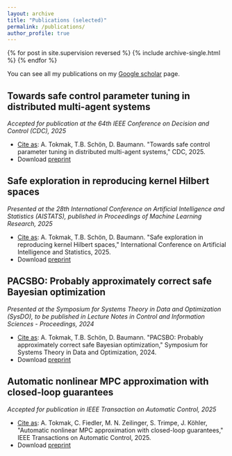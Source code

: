 ```yaml
---
layout: archive
title: "Publications (selected)"
permalink: /publications/
author_profile: true
---
```


{% for post in site.supervision reversed %}
  {% include archive-single.html %}
{% endfor %}


You  can see all my publications on my [Google scholar](https://scholar.google.com/citations?user=ekTgPqIAAAAJ&hl=en) page.

## Towards safe control parameter tuning in distributed multi-agent systems
*Accepted for publication at the 64th IEEE Conference on Decision and Control (CDC), 2025*
- [Cite as](https://scholar.googleusercontent.com/scholar.bib?q=info:7jd2lnaLt88J:scholar.google.com/&output=citation&scisdr=CgIeaaBcEOSM7hXBgZo:AAZF9b8AAAAAaNbHmZrs58NsjG7r0OoVtJ7TO2I&scisig=AAZF9b8AAAAAaNbHmU_lwE__sbrHTAB33_Fv5TU&scisf=4&ct=citation&cd=-1&hl=en): A. Tokmak, T.B. Schön, D. Baumann. "Towards safe control parameter tuning in distributed multi-agent systems," CDC, 2025.
- Download [preprint](https://arxiv.org/pdf/2508.13608)


## Safe exploration in reproducing kernel Hilbert spaces
*Presented at the 28th International Conference on Artificial Intelligence and Statistics (AISTATS), published in Proceedings of Machine Learning Research, 2025*
- [Cite as](https://scholar.googleusercontent.com/scholar.bib?q=info:J8lKBRyXfs8J:scholar.google.com/&output=citation&scisdr=CgIeaaBcEOSM7hXPnlk:AAZF9b8AAAAAaNbJhln0ad0KIlB1hR-jJEqWjrk&scisig=AAZF9b8AAAAAaNbJhu-2iLTRw9_mE58QxqrDRa8&scisf=4&ct=citation&cd=-1&hl=en):  A. Tokmak, T.B. Schön, D. Baumann. "Safe exploration in reproducing kernel Hilbert spaces," International Conference on Artificial Intelligence and Statistics, 2025.
- Download [preprint](https://arxiv.org/pdf/2503.10352?)

## PACSBO: Probably approximately correct safe Bayesian optimization
*Presented at the Symposium for Systems Theory in Data and Optimization (SysDO), to be published in Lecture Notes in Control and Information Sciences -
Proceedings, 2024*
- [Cite as](https://scholar.googleusercontent.com/scholar.bib?q=info:TKDRlTd1ZbcJ:scholar.google.com/&output=citation&scisdr=CgIeaaBcEOSM7hXMXCE:AAZF9b8AAAAAaNbKRCGNbXXGZGkmJ3BAYNQBgh8&scisig=AAZF9b8AAAAAaNbKREV4wR_VGkBolNGOmb3Z4wc&scisf=4&ct=citation&cd=-1&hl=en): A. Tokmak, T.B. Schön, D. Baumann. "PACSBO: Probably approximately correct safe Bayesian optimization," Symposium for Systems Theory in Data and Optimization, 2024.
- Download [preprint](https://arxiv.org/pdf/2409.01163?)

## Automatic nonlinear MPC approximation with closed-loop guarantees
*Accepted for publication in IEEE Transaction on Automatic Control, 2025*
- [Cite as](https://scholar.googleusercontent.com/scholar.bib?q=info:wrK-vVnGrWkJ:scholar.google.com/&output=citation&scisdr=CgIeaaBcEOSM7hXM9mc:AAZF9b8AAAAAaNbK7mdYsX6lzSafXHCDrqNWSq4&scisig=AAZF9b8AAAAAaNbK7g7BHW_iOLkvdFnl_I0-c3E&scisf=4&ct=citation&cd=-1&hl=en): A. Tokmak, C. Fiedler, M. N. Zeilinger, S. Trimpe, J. Köhler, "Automatic nonlinear MPC approximation with closed-loop guarantees," IEEE Transactions on Automatic Control, 2025.
- Download [preprint](https://arxiv.org/pdf/2312.10199)

